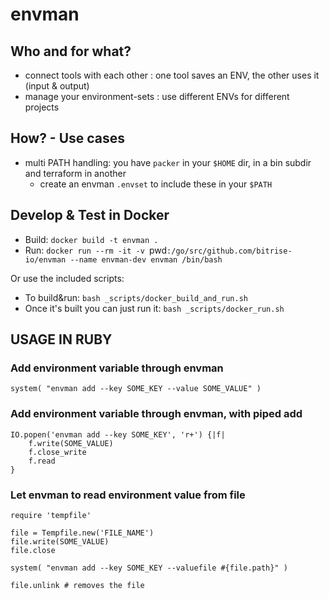 # envman

## Who and for what?

- connect tools with each other : one tool saves an ENV, the other uses it (input & output)
- manage your environment-sets : use different ENVs for different projects


## How? - Use cases

- multi PATH handling: you have `packer` in your `$HOME` dir, in a bin subdir and terraform in another
	- create an envman `.envset` to include these in your `$PATH`


## Develop & Test in Docker

* Build: `docker build -t envman .`
* Run: `docker run --rm -it -v `pwd`:/go/src/github.com/bitrise-io/envman --name envman-dev envman /bin/bash`

Or use the included scripts:

* To build&run: `bash _scripts/docker_build_and_run.sh`
* Once it's built you can just run it: `bash _scripts/docker_run.sh`


## USAGE IN RUBY 

### Add environment variable through envman

```
system( "envman add --key SOME_KEY --value SOME_VALUE" )
```


### Add environment variable through envman, with piped add

```
IO.popen('envman add --key SOME_KEY', 'r+') {|f| 
	f.write(SOME_VALUE) 
    f.close_write
    f.read 
}
```

### Let envman to read environment value from file

```
require 'tempfile'

file = Tempfile.new('FILE_NAME')
file.write(SOME_VALUE)
file.close

system( "envman add --key SOME_KEY --valuefile #{file.path}" )

file.unlink # removes the file
```